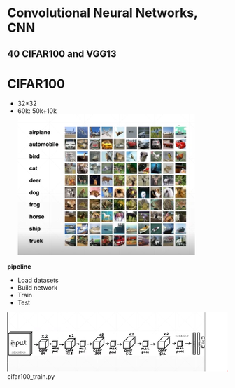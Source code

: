 # Convolutional Neural Networks, CNN  
## 40 CIFAR100 and VGG13

# CIFAR100  
* 32*32   
* 60k: 50k+10k  
![](CIFAR100.png)  

**pipeline**
* Load datasets  
* Build network  
* Train  
* Test  

![](13layers.png)   
cifar100_train.py  
    
 